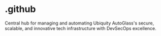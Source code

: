 # .github
Central hub for managing and automating Ubiquity AutoGlass's secure, scalable, and innovative tech infrastructure with DevSecOps excellence.
